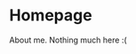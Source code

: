 # Homepage
About me.
Nothing much here :(

<!---
✨ Comment ✨ 
Yes!
Not shown. I am interested in money earning :)

--->
